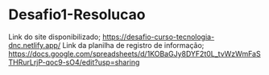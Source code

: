 # Desafio1-Resolucao
Link do site disponibilizado; https://desafio-curso-tecnologia-dnc.netlify.app/
Link da planilha de registro de informação; https://docs.google.com/spreadsheets/d/1KOBaGJy8DYF2t0L_tvWzWmFaSTHRurLrjP-qoc9-sO4/edit?usp=sharing
